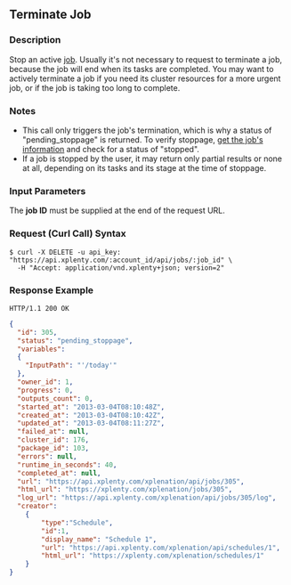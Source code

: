 ## Terminate Job

### Description
Stop an active [job](https://github.com/xplenty/xplenty-api-doc-v2/blob/master/resources/job.md). Usually it's not necessary to request to terminate a job, because the job will end when its tasks are completed. You may want to actively terminate a job if you need its cluster resources for a more urgent job, or if the job is taking too long to complete.

### Notes
* This call only triggers the job's termination, which is why a status of "pending_stoppage" is returned. To verify stoppage, [get the job's information](https://github.com/xplenty/xplenty-api-doc-v2/blob/master/sections/get-job-information.md) and check for a status of "stopped".
* If a job is stopped by the user, it may return only partial results or none at all, depending on its tasks and its stage at the time of stoppage.

### Input Parameters
The **job ID** must be supplied at the end of the request URL.

### Request (Curl Call) Syntax
```shell
$ curl -X DELETE -u api_key: "https://api.xplenty.com/:account_id/api/jobs/:job_id" \
  -H "Accept: application/vnd.xplenty+json; version=2" 
```

### Response Example
```HTTP
HTTP/1.1 200 OK
```

```json
{
  "id": 305,
  "status": "pending_stoppage",
  "variables": 
  {
    "InputPath": "'/today'"
  },
  "owner_id": 1,
  "progress": 0,
  "outputs_count": 0,
  "started_at": "2013-03-04T08:10:48Z",
  "created_at": "2013-03-04T08:10:42Z",
  "updated_at": "2013-03-04T08:11:27Z",
  "failed_at": null,
  "cluster_id": 176,
  "package_id": 103,
  "errors": null,
  "runtime_in_seconds": 40,
  "completed_at": null,
  "url": "https://api.xplenty.com/xplenation/api/jobs/305",
  "html_url": "https://xplenty.com/xplenation/jobs/305",
  "log_url": "https://api.xplenty.com/xplenation/api/jobs/305/log",
  "creator":
    {
        "type":"Schedule",
        "id":1,
        "display_name": "Schedule 1",
        "url": "https://api.xplenty.com/xplenation/api/schedules/1",
        "html_url": "https://xplenty.com/xplenation/schedules/1"
    }
}
```